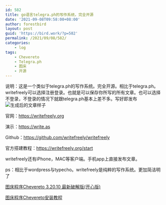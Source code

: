 ```yaml
---
id: 582
title: go语言telegra.ph的写作系统，完全开源
date: '2021-09-08T09:58:00+08:00'
author: forestbird
layout: post
guid: 'https://bird.work/?p=582'
permalink: /2021/09/08/582/
categories:
    - log
tags:
    - Chevereto
    - Telegra.ph
    - 图床
    - 开源
---
```


说明：这是一个类似于telegra.ph的写作系统。完全开源。相比于telegra.ph。writefreely可以选择注册登录。也就是可以保存你所写的所有文章。也可以选择不登录，不登录的情况下就跟telegra.ph基本上差不多。写好即发布  
![生成后的文章样子](https://s3.bmp.ovh/imgs/2021/09/968751e397ee270c.png "生成后的文章样子")

官网：<https://writefreely.org>

演示：<https://write.as>

Github：<https://github.com/writefreely/writefreely>

官方搭建教程：<https://writefreely.org/start>

writefreely还有iPhone，MAC等客户端。手机app上直接发布文章。

ps：相比于wordpress与typecho。writefreely是纯粹的写作系统。更加简洁明了

[图床程序Chevereto 3.20.10 最新破解版(开心版)](https://www.moe.am/drive/Chevereto3.20.10.zip)

[图床程序Chevereto安装教程](https://azpay.cn/post/113.html)
